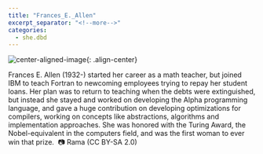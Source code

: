 ```yaml
---
title: "Frances_E._Allen"
excerpt_separator: "<!--more-->"
categories:
  - she.dbd
---
```



![center-aligned-image](https://cdn.pixabay.com/photo/2020/10/26/16/56/man-5687861_1280.png){: .align-center}


Frances E. Allen (1932-) started her career as a math teacher, but joined IBM to teach Fortran to newcoming employees trying to repay her student loans. Her plan was to return to teaching when the debts were extinguished, but instead she stayed and worked on developing the Alpha programming language, and gave a huge contribution on developing optimizations for compilers, working on concepts like abstractions, algorithms and implementation approaches. She was honored with the Turing Award, the Nobel-equivalent in the computers field, and was the first woman to ever win that prize.⁠
⁠
📷 Rama (CC BY-SA 2.0)⁠
